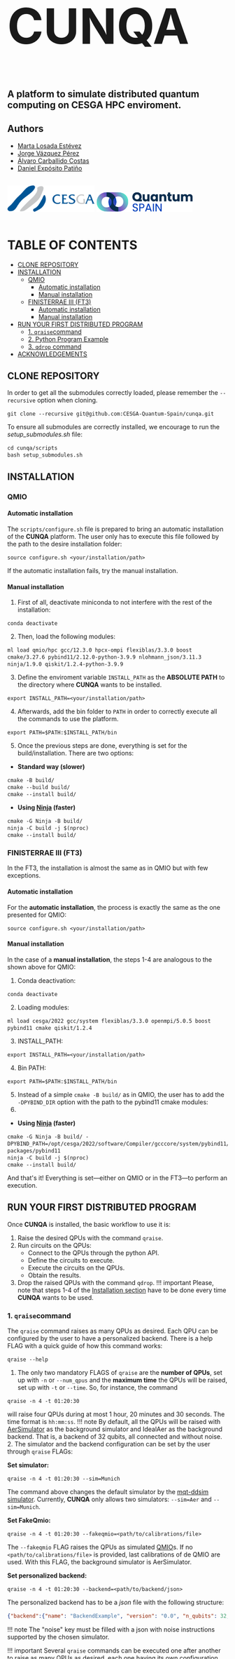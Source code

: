 <h1 style="font-size:8em;" style="text-align: center;"> CUNQA </h1>
<h2> A platform to simulate distributed quantum computing on CESGA HPC enviroment. </h2>


<h2> Authors </h2>
<ul>
  <li> <a href="https://github.com/martalosada">Marta Losada Estévez </a> </li>
  <li> <a href="https://github.com/jorgevazquezperez">Jorge Vázquez Pérez </a></li>
  <li> <a href="https://github.com/alvarocarballido">Álvaro Carballido Costas </a></li>
  <li> <a href="https://github.com/D-Exposito">Daniel Expósito Patiño </a></li>
  <br> 
</ul>

<a href="https://www.cesga.es/"><img src="docs/images/cesga_logo.png" alt="CESGA Logo" width="200" height="60"></a> 
<a href="https://quantumspain-project.es/"><img src="docs/images/quantumspain_logo.png" alt="QuantumSpain Logo" width="220" height="45"></a>
<br> 
<br>

# TABLE OF CONTENTS
  - [CLONE REPOSITORY](#clone-repository)
  - [INSTALLATION](#installation)
    - [QMIO](#qmio)
      - [Automatic installation](#automatic-installation)
      - [Manual installation](#manual-installation)
    - [FINISTERRAE III (FT3)](#finisterrae-iii-ft3)
      - [Automatic installation](#automatic-installation-1)
      - [Manual installation](#manual-installation-1)
  - [RUN YOUR FIRST DISTRIBUTED PROGRAM](#run-your-first-distributed-program)
    - [1. `qraise`command](#1-qraisecommand)
    - [2. Python Program Example](#2-python-program-example)
    - [3. `qdrop` command](#3-qdrop-command)
  - [ACKNOWLEDGEMENTS](#acknowledgements)


## CLONE REPOSITORY
In order to get all the submodules correctly loaded, please remember the `--recursive` option when cloning.

```console
git clone --recursive git@github.com:CESGA-Quantum-Spain/cunqa.git
```
To ensure all submodules are correctly installed, we encourage to run the *setup_submodules.sh* file:

```console
cd cunqa/scripts
bash setup_submodules.sh
```

## INSTALLATION 
### QMIO
#### Automatic installation
The `scripts/configure.sh` file is prepared to bring an automatic installation of the **CUNQA** platform. The user only has to execute this file followed by the path to the desire installation folder: 

```console
source configure.sh <your/installation/path>
``` 

If the automatic installation fails, try the manual installation.

#### Manual installation

1. First of all, deactivate miniconda to not interfere with the rest of the installation:

```console
conda deactivate
```

2. Then, load the following modules:

```console
ml load qmio/hpc gcc/12.3.0 hpcx-ompi flexiblas/3.3.0 boost cmake/3.27.6 pybind11/2.12.0-python-3.9.9 nlohmann_json/3.11.3 ninja/1.9.0 qiskit/1.2.4-python-3.9.9
```

3. Define the enviroment variable `INSTALL_PATH` as the **ABSOLUTE PATH** to the directory where **CUNQA** wants to be installed. 

```console
export INSTALL_PATH=<your/installation/path>
```

4. Afterwards, add the bin folder to `PATH` in order to correctly execute all the commands to use the platform.

```console
export PATH=$PATH:$INSTALL_PATH/bin
```

5. Once the previous steps are done, everything is set for the build/installation. There are two options: 
    
* **Standard way (slower)**
```console
cmake -B build/ 
cmake --build build/
cmake --install build/
```

* **Using [Ninja](https://ninja-build.org/) (faster)**
```console
cmake -G Ninja -B build/
ninja -C build -j $(nproc)
cmake --install build/
```


### FINISTERRAE III (FT3)

In the FT3, the installation is almost the same as in QMIO but with few exceptions. 

#### Automatic installation
For the **automatic installation**, the process is exactly the same as the one presented for QMIO:

```console
source configure.sh <your/installation/path>
``` 

#### Manual installation
In the case of a **manual installation**, the steps 1-4 are analogous to the shown above for QMIO:

1. Conda deactivation:

```console
conda deactivate
```

2. Loading modules:

```console
ml load cesga/2022 gcc/system flexiblas/3.3.0 openmpi/5.0.5 boost pybind11 cmake qiskit/1.2.4
```

3. INSTALL_PATH:

```console
export INSTALL_PATH=<your/installation/path>
```

4. Bin PATH:

```console
export PATH=$PATH:$INSTALL_PATH/bin
```

5. Instead of a simple `cmake -B build/` as in QMIO, the user has to add the `-DPYBIND_DIR` option with the path to the pybind11 cmake modules:
6. 
* **Using [Ninja](https://ninja-build.org/) (faster)**
```console
cmake -G Ninja -B build/ -DPYBIND_PATH=/opt/cesga/2022/software/Compiler/gcccore/system/pybind11/2.12.0/lib64/python3.9/site-packages/pybind11
ninja -C build -j $(nproc)
cmake --install build/
```

And that's it! Everything is set—either on QMIO or in the FT3—to perform an execution. 

## RUN YOUR FIRST DISTRIBUTED PROGRAM

Once **CUNQA** is installed, the basic workflow to use it is:
1. Raise the desired QPUs with the command `qraise`.
2. Run circuits on the QPUs:
    - Connect to the QPUs through the python API.
    - Define the circuits to execute.
    - Execute the circuits on the QPUs.
    - Obtain the results.
3. Drop the raised QPUs with the command `qdrop`.
!!! important
    Please, note that steps 1-4 of the [Installation section](#installation) have to be done every time **CUNQA** wants to be used.

### 1. `qraise`command
The `qraise` command raises as many QPUs as desired. Each QPU can be configured by the user to have a personalized backend. There is a help FLAG with a quick guide of how this command works:
```console
qraise --help
```
1. The only two mandatory FLAGS of `qraise` are the **number of QPUs**, set up with `-n` or `--num_qpus` and the **maximum time** the QPUs will be raised, set up with `-t` or `--time`. 
So, for instance, the command 
```console 
qraise -n 4 -t 01:20:30
``` 
will raise four QPUs during at most 1 hour, 20 minutes and 30 seconds. The time format is `hh:mm:ss`.
!!! note
    By default, all the QPUs will be raised with [AerSimulator](https://github.com/Qiskit/qiskit-aer) as the background simulator and IdealAer as the background backend. That is, a backend of 32 qubits, all connected and without noise.
2. The simulator and the backend configuration can be set by the user through `qraise` FLAGs:

**Set simulator:** 
```console
qraise -n 4 -t 01:20:30 --sim=Munich
```
The command above changes the default simulator by the [mqt-ddsim simulator](https://github.com/cda-tum/mqt-ddsim). Currently, **CUNQA** only allows two simulators: ``--sim=Aer`` and ``--sim=Munich``.

**Set FakeQmio:**
```console
qraise -n 4 -t 01:20:30 --fakeqmio=<path/to/calibrations/file>
```
The `--fakeqmio` FLAG raises the QPUs as simulated [QMIO](https://www.cesga.es/infraestructuras/cuantica/)s. If no `<path/to/calibrations/file>` is provided, last calibrations of de QMIO are used. With this FLAG, the background simulator is AerSimulator.

**Set personalized backend:**
```console
qraise -n 4 -t 01:20:30 --backend=<path/to/backend/json>
```
The personalized backend has to be a *json* file with the following structure:
```json
{"backend":{"name": "BackendExample", "version": "0.0", "n_qubits": 32,"url": "", "is_simulator": true, "conditional": true, "memory": true, "max_shots": 1000000, "description": "", "basis_gates": [], "custom_instructions": "", "gates": [], "coupling_map": []}, "noise": {}}
```
!!! note
    The "noise" key must be filled with a json with noise instructions supported by the chosen simulator.

!!! important
    Several `qraise` commands can be executed one after another to raise as many QPUs as desired, each one having its own configuration, independently of the previous ones. The `getQPUs()` method presented in the section below will collect all the raised QPUs.

### 2. Python Program Example
Once the QPUs are raised, they are ready to execute any quantum circuit. The following script shows a basic workflow.

!!! warning
    To execute the following python example it is needed  to load the [Qiskit](https://github.com/Qiskit/qiskit) module:

In QMIO:
```console 
module load qmio/hpc gcc/12.3.0 qiskit/1.2.4-python-3.9.9
```

In FT3:
```console 
module load cesga/2022 gcc/system qiskit/1.2.4
```


```python 
# Python Script Example

import os
import sys

# Adding pyhton folder path to detect modules
INSTALL_PATH = os.getenv("INSTALL_PATH")
sys.path.insert(0, INSTALL_PATH)

# Let's get the raised QPUs
from cunqa.qpu import getQPUs

qpus  = getQPUs() # List of raised QPUs
for q in qpus:
    print(f"QPU {q.id}, name: {q.backend.name}, backend: {q.backend.simulator}, version: {q.backend.version}.")

# Let's create a circuit to run in our QPUs
from qiskit import QuantumCircuit

N_QUBITS = 2 # Number of qubits
qc = QuantumCircuit(N_QUBITS)
qc.h(0)
qc.cx(0,1)
qc.measure_all()

# Time to run
qpu0 = qpu[0] # Select one of the raise QPUs

job = qpu0.run(qc, transpile = True, shots = 1000)

result = job.result() # Get the result of the execution

counts = result.get_counts() 
```

!!! note
    It is not mandatory to run a *QuantumCircuit* from Qiskit. The `.run` method also supports *OpenQASM 2.0* with the following structure:
    ```json
    {"instructions":"OPENQASM 2.0;\ninclude \"qelib1.inc\";\nqreg q[2];\ncreg c[2];\nh q[0];\ncx q[0], q[1];\nmeasure q[0] -> c[0];\nmeasure q[1] -> c[1];" , "num_qubits": 2, "num_clbits": 4, "quantum_registers": {"q": [0, 1]}, "classical_registers": {"c": [0, 1], "other_measure_name": [2], "meas": [3]}}

    ```

    and *json* format with the following structure: 
    ```json
    {"instructions": [{"name": "h", "qubits": [0], "params": []},{"name": "cx", "qubits": [0, 1], "params": []}, {"name": "rx", "qubits": [0], "params": [0.39528385768119634]}, {"name": "measure", "qubits": [0], "memory": [0]}], "num_qubits": 2, "num_clbits": 4, "quantum_registers": {"q": [0, 1]}, "classical_registers": {"c": [0, 1], "other_measure_name": [2], "meas": [3]}}

    ```
### 3. `qdrop` command
Once the work is finished, the raised QPUs should be dropped in order to not monopolize computational resources. 

The `qdrop` command can be used to drop all the QPUs raised with a single `qraise` by passing the corresponding qraise `SLURM_JOB_ID`:
```console 
qdrop SLURM_JOB_ID
```
Note that the ```SLURM_JOB_ID``` can be obtained, for instance, executing the `squeue` command.

To drop all the raised QPUs, just execute:
```console 
qdrop --all
```
